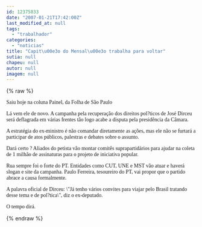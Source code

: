 ```yaml
---
id: 12375833
date: "2007-01-21T17:42:00Z"
last_modified_at: null
tags:
  - "trabalhador"
categories:
  - "noticias"
title: "Capit\u00e3o do Mensal\u00e3o trabalha para voltar"
sutia: null
chapeu: null
autor: null
imagem: null
---
```

{% raw %}
<p><P><FONT face=Verdana>Saiu hoje na coluna Painel, da Folha de São Paulo</FONT></P></p>
<p><P><FONT face=Verdana>Lá vem ele de novo. A campanha pela recuperação dos direitos pol?ticos de José Dirceu será deflagrada em várias frentes tão logo acabe a disputa pela presidência da Câmara. </FONT></P></p>
<p><P><FONT face=Verdana>A estratégia do ex-ministro é não comandar diretamente as ações, mas ele não se furtará a participar de atos públicos, palestras e debates sobre o assunto.</FONT></P></p>
<p><P><FONT face=Verdana>Dará certo ? Aliados do petista vão montar comitês suprapartidários para ajudar na coleta de 1 milhão de assinaturas para o projeto de iniciativa popular. </FONT></P></p>
<p><P><FONT face=Verdana>Rua sempre foi o forte do PT. Entidades como CUT, UNE e MST vão atuar e haverá slogan e site da campanha. Paulo Ferreira, tesoureiro do PT, vai propor que o partido abrace a causa formalmente. </FONT></P></p>
<p><P><FONT face=Verdana>A palavra oficial de Dirceu: \"Já tenho vários convites para viajar pelo Brasil tratando desse tema e de pol?tica\", diz o ex-deputado.</FONT></P></p>
<p><P><FONT face=Verdana>O tempo dirá.</FONT></P> </p>
{% endraw %}